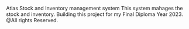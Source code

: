 Atlas Stock and Inventory management system
This system mahages the stock and inventory.
Building this project for my Final Diploma Year 2023.
@All rights Reserved.